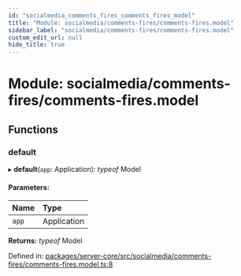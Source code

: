 ```yaml
---
id: "socialmedia_comments_fires_comments_fires_model"
title: "Module: socialmedia/comments-fires/comments-fires.model"
sidebar_label: "socialmedia/comments-fires/comments-fires.model"
custom_edit_url: null
hide_title: true
---
```


# Module: socialmedia/comments-fires/comments-fires.model

## Functions

### default

▸ **default**(`app`: Application): *typeof* Model

#### Parameters:

| Name | Type |
| :------ | :------ |
| `app` | Application |

**Returns:** *typeof* Model

Defined in: [packages/server-core/src/socialmedia/comments-fires/comments-fires.model.ts:8](https://github.com/xr3ngine/xr3ngine/blob/7e8e151f1/packages/server-core/src/socialmedia/comments-fires/comments-fires.model.ts#L8)
